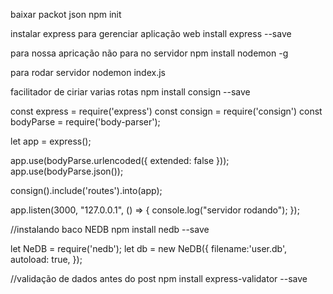 baixar packot json
npm init

instalar express para gerenciar aplicação web
install express --save


para nossa apricação não para no servidor
npm install nodemon -g

para rodar servidor nodemon index.js


facilitador de ciriar varias rotas
npm install consign --save

const express = require('express')
const consign = require('consign')
const bodyParse = require('body-parser');


let app = express();


app.use(bodyParse.urlencoded({ extended: false }));
app.use(bodyParse.json());

consign().include('routes').into(app);


app.listen(3000, "127.0.0.1", () => {
  console.log("servidor rodando");
});



//instalando baco NEDB
npm install nedb --save

let NeDB = require('nedb');
let db = new NeDB({
  filename:'user.db',
  autoload: true,
});

//validação de dados antes do post
npm install express-validator --save
